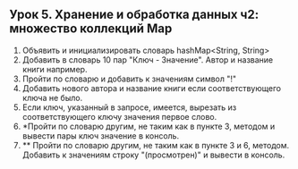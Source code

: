 ## Урок 5. Хранение и обработка данных ч2: множество коллекций Map
1. Объявить и инициализировать словарь hashMap<String, String>
2. Добавить в словарь 10 пар "Ключ - Значение". Автор и название книги например.
3. Пройти по словарю и добавить к значениям символ "!"
4. Добавить нового автора и название книги если соответствующего ключа не было.
5. Если ключ, указанный в запросе, имеется, вырезать из соответствующего ключу значения первое слово.
6. *Пройти по словарю другим, не таким как в пункте 3, методом и вывести пары ключ значение в консоль.
7. ** Пройти по словарю другим, не таким как в пункте 3 и 6, методом. Добавить к значениям строку "(просмотрен)" и вывести в консоль.